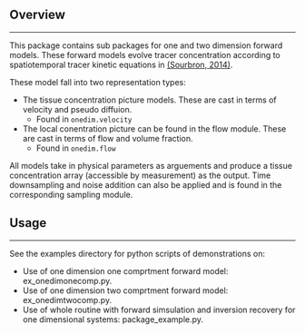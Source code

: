 ## Overview

---

This package contains sub packages for one and two dimension forward models. 
These forward models evolve tracer concentration according to spatiotemporal 
tracer kinetic equations in [(Sourbron, 2014)](https://ieeexplore.ieee.org/document/6716985).

These model fall into two representation types:  

- The tissue concentration picture models. These are cast in terms of velocity 
and pseudo diffuion.  
    - Found in `onedim.velocity`  
- The local conentration picture can be found in the flow module. These are 
cast in terms of flow and volume fraction.  
    - Found in `onedim.flow`  
    
All models take in physical parameters as arguements and produce a tissue 
concentration array (accessible by measurement) as the output. Time 
downsampling and noise addition can also be applied and is found in the 
corresponding sampling module.  

## Usage

---

See the examples directory for python scripts of demonstrations on:  

- Use of one dimension one comprtment forward model: ex_onedimonecomp.py.  
- Use of one dimension two comprtment forward model: ex_onedimtwocomp.py.  
- Use of whole routine with forward simsulation and inversion recovery for one
dimensional systems: package_example.py.  
